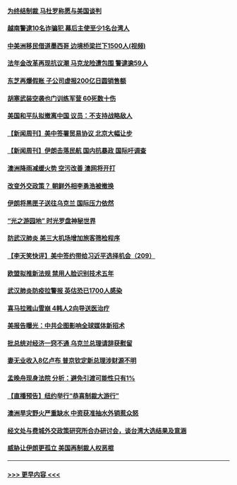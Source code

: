 #### [为终结制裁 马杜罗称愿与美国谈判](../pages/prog202/a102756060.md?t=01192211) 
#### [越南警逮10名诈骗犯 幕后主使至少1名台湾人](../pages/prog202/a102756030.md?t=01192211) 
#### [中美洲移民借道墨西哥 边境桥梁拦下1500人(视频)](../pages/prog202/a102756017.md?t=01192211) 
#### [法年金改革再现抗议潮 马克龙险遭包围 警逮逾59人](../pages/prog202/a102755953.md?t=01192211) 
#### [东芝再爆假账 子公司虚报200亿日圆销售额](../pages/prog202/a102755949.md?t=01192211) 
#### [胡塞武装空袭也门训练军营 60死数十伤](../pages/prog202/a102755921.md?t=01192211) 
#### [美国和平队拟撤离中国 议员：不支持战略敌人](../pages/prog202/a102755896.md?t=01192211) 
#### [【新闻周刊】美中签署贸易协议  北京大幅让步](../pages/prog202/a102755893.md?t=01192211) 
#### [【新闻周刊】伊朗击落民航 国内抗暴政 国际吁调查](../pages/prog202/a102755773.md?t=01192211) 
#### [澳洲降雨减缓火势 空污改善 澳网将开打](../pages/prog202/a102755661.md?t=01192211) 
#### [改变外交政策？ 朝鲜外相李勇浩被撤换](../pages/prog202/a102755817.md?t=01192211) 
#### [伊朗将黑匣子送往乌克兰 国际压力依然](../pages/prog202/a102755784.md?t=01192211) 
#### [“光之游园地” 时光罗盘神秘世界](../pages/prog202/a102755744.md?t=01192211) 
#### [防武汉肺炎 美三大机场增加旅客筛检程序](../pages/prog202/a102755752.md?t=01192211) 
#### [【李天笑快评】美中签约带给习近平选择机会（209）](../pages/prog202/a102755709.md?t=01192211) 
#### [欧盟拟推新法规  禁用人脸识别技术五年](../pages/prog202/a102755658.md?t=01192211) 
#### [武汉肺炎防疫拉警报 英估恐已1700人感染](../pages/prog202/a102755639.md?t=01192211) 
#### [喜马拉雅山雪崩 4韩人2向导送医治疗](../pages/prog202/a102755429.md?t=01192211) 
#### [美报告曝光：中共企图影响全球媒体新招术](../pages/prog202/a102755535.md?t=01192211) 
#### [批总统对经济一窍不通 乌克兰总理请辞获慰留](../pages/prog202/a102755361.md?t=01192211) 
#### [妻无业收入8亿卢布 普京钦定新总理涉财源不明](../pages/prog202/a102755310.md?t=01192211) 
#### [孟晚舟现身法院 分析：避免引渡可能性只有1%](../pages/prog202/a102755286.md?t=01192211) 
#### [【直播预告】纽约举行“恭喜制裁大游行”](../pages/prog202/a102755308.md?t=01192211) 
#### [澳洲旱灾野火严重缺水 中资获准抽水外销惹众怒](../pages/prog202/a102755285.md?t=01192211) 
#### [经文处与费城外交政策研究所合办研讨会，谈台湾大选结果及意涵](../pages/prog202/a102755234.md?t=01192211) 
#### [威胁让伊朗更孤立 美国再制裁人权恶棍](../pages/prog202/a102755094.md?t=01192211) 

----
#### [ >>> 更早内容 <<< ](../indexes/prog202-earlier.md)
